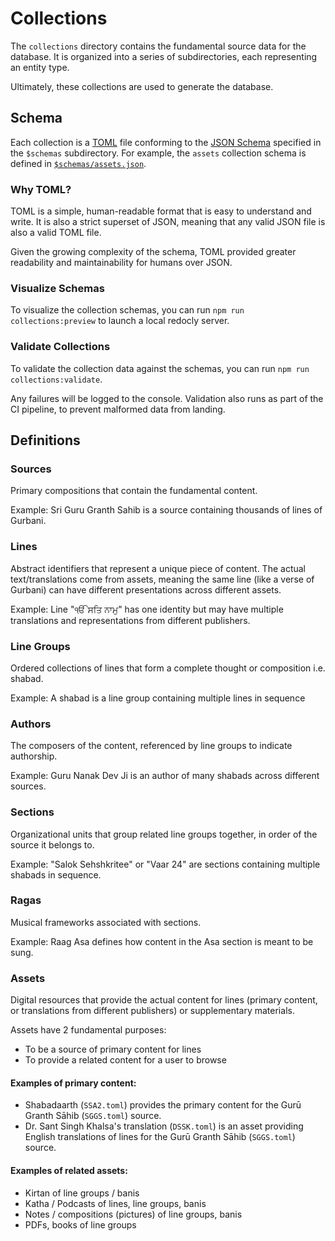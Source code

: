 # Collections

The `collections` directory contains the fundamental source data for the database. It is organized into a series of subdirectories, each representing an entity type.

Ultimately, these collections are used to generate the database.

## Schema

Each collection is a [TOML](https://toml.io/en/) file conforming to the [JSON Schema](https://json-schema.org/) specified in the `$schemas` subdirectory. For example, the `assets` collection schema is defined in [`$schemas/assets.json`](/collections/$schemas/assets.json).

### Why TOML?

TOML is a simple, human-readable format that is easy to understand and write. It is also a strict superset of JSON, meaning that any valid JSON file is also a valid TOML file.

Given the growing complexity of the schema, TOML provided greater readability and maintainability for humans over JSON.

### Visualize Schemas

To visualize the collection schemas, you can run `npm run collections:preview` to launch a local redocly server.

### Validate Collections

To validate the collection data against the schemas, you can run `npm run collections:validate`.

Any failures will be logged to the console. Validation also runs as part of the CI pipeline, to prevent malformed data from landing.

## Definitions

### Sources

Primary compositions that contain the fundamental content.

Example: Sri Guru Granth Sahib is a source containing thousands of lines of Gurbani.

### Lines

Abstract identifiers that represent a unique piece of content. The actual text/translations come from assets, meaning the same line (like a verse of Gurbani) can have different presentations across different assets.

Example: Line "ੴ ਸਤਿ ਨਾਮੁ" has one identity but may have multiple translations and representations from different publishers.

### Line Groups

Ordered collections of lines that form a complete thought or composition i.e. shabad.

Example: A shabad is a line group containing multiple lines in sequence

### Authors

The composers of the content, referenced by line groups to indicate authorship.

Example: Guru Nanak Dev Ji is an author of many shabads across different sources.

### Sections

Organizational units that group related line groups together, in order of the source it belongs to.

Example: "Salok Sehshkritee" or "Vaar 24" are sections containing multiple shabads in sequence.

### Ragas

Musical frameworks associated with sections.

Example: Raag Asa defines how content in the Asa section is meant to be sung.

### Assets

Digital resources that provide the actual content for lines (primary content, or translations from different publishers) or supplementary materials.

Assets have 2 fundamental purposes:

- To be a source of primary content for lines
- To provide a related content for a user to browse

#### Examples of primary content:

- Shabadaarth (`SSA2.toml`) provides the primary content for the Gurū Granth Sāhib (`SGGS.toml`) source.
- Dr. Sant Singh Khalsa's translation (`DSSK.toml`) is an asset providing English translations of lines for the Gurū Granth Sāhib (`SGGS.toml`) source.

#### Examples of related assets:

- Kirtan of line groups / banis
- Katha / Podcasts of lines, line groups, banis
- Notes / compositions (pictures) of line groups, banis
- PDFs, books of line groups
